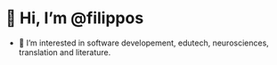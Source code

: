 # 👋 Hi, I’m @filippos
- 👀 I’m interested in software developement, edutech, neurosciences, translation and literature.

<!---
filkat34/filkat34 is a ✨ special ✨ repository because its `README.md` (this file) appears on your GitHub profile.
You can click the Preview link to take a look at your changes.
--->
